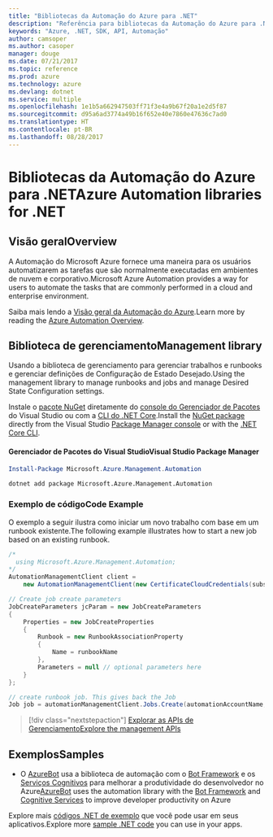 ```yaml
---
title: "Bibliotecas da Automação do Azure para .NET"
description: "Referência para bibliotecas da Automação do Azure para .NET"
keywords: "Azure, .NET, SDK, API, Automação"
author: camsoper
ms.author: casoper
manager: douge
ms.date: 07/21/2017
ms.topic: reference
ms.prod: azure
ms.technology: azure
ms.devlang: dotnet
ms.service: multiple
ms.openlocfilehash: 1e1b5a662947503ff71f3e4a9b67f20a1e2d5f87
ms.sourcegitcommit: d95a6ad3774a49b16f652e40e7860e47636c7ad0
ms.translationtype: HT
ms.contentlocale: pt-BR
ms.lasthandoff: 08/28/2017
---
```

# <a name="azure-automation-libraries-for-net"></a><span data-ttu-id="44a76-104">Bibliotecas da Automação do Azure para .NET</span><span class="sxs-lookup"><span data-stu-id="44a76-104">Azure Automation libraries for .NET</span></span>

## <a name="overview"></a><span data-ttu-id="44a76-105">Visão geral</span><span class="sxs-lookup"><span data-stu-id="44a76-105">Overview</span></span>

<span data-ttu-id="44a76-106">A Automação do Microsoft Azure fornece uma maneira para os usuários automatizarem as tarefas que são normalmente executadas em ambientes de nuvem e corporativo.</span><span class="sxs-lookup"><span data-stu-id="44a76-106">Microsoft Azure Automation provides a way for users to automate the tasks that are commonly performed in a cloud and enterprise environment.</span></span> 

<span data-ttu-id="44a76-107">Saiba mais lendo a [Visão geral da Automação do Azure](/azure/automation/automation-intro).</span><span class="sxs-lookup"><span data-stu-id="44a76-107">Learn more by reading the [Azure Automation Overview](/azure/automation/automation-intro).</span></span>

## <a name="management-library"></a><span data-ttu-id="44a76-108">Biblioteca de gerenciamento</span><span class="sxs-lookup"><span data-stu-id="44a76-108">Management library</span></span>

<span data-ttu-id="44a76-109">Usando a biblioteca de gerenciamento para gerenciar trabalhos e runbooks e gerenciar definições de Configuração de Estado Desejado.</span><span class="sxs-lookup"><span data-stu-id="44a76-109">Using the management library to manage runbooks and jobs and manage Desired State Configuration settings.</span></span>

<span data-ttu-id="44a76-110">Instale o [pacote NuGet](https://www.nuget.org/packages/Microsoft.Azure.Management.Automation) diretamente do [console do Gerenciador de Pacotes][PackageManager] do Visual Studio ou com a [CLI do .NET Core][DotNetCLI].</span><span class="sxs-lookup"><span data-stu-id="44a76-110">Install the [NuGet package](https://www.nuget.org/packages/Microsoft.Azure.Management.Automation) directly from the Visual Studio [Package Manager console][PackageManager] or with the [.NET Core CLI][DotNetCLI].</span></span>

#### <a name="visual-studio-package-manager"></a><span data-ttu-id="44a76-111">Gerenciador de Pacotes do Visual Studio</span><span class="sxs-lookup"><span data-stu-id="44a76-111">Visual Studio Package Manager</span></span>

```powershell
Install-Package Microsoft.Azure.Management.Automation
```

```bash
dotnet add package Microsoft.Azure.Management.Automation
```

### <a name="code-example"></a><span data-ttu-id="44a76-112">Exemplo de código</span><span class="sxs-lookup"><span data-stu-id="44a76-112">Code Example</span></span>

<span data-ttu-id="44a76-113">O exemplo a seguir ilustra como iniciar um novo trabalho com base em um runbook existente.</span><span class="sxs-lookup"><span data-stu-id="44a76-113">The following example illustrates how to start a new job based on an existing runbook.</span></span>

```csharp
/*
  using Microsoft.Azure.Management.Automation;
*/
AutomationManagementClient client =
    new AutomationManagementClient(new CertificateCloudCredentials(subscriptionId, cert));

// Create job create parameters
JobCreateParameters jcParam = new JobCreateParameters
{
    Properties = new JobCreateProperties
    {
        Runbook = new RunbookAssociationProperty
        {
            Name = runbookName
        },
        Parameters = null // optional parameters here
    }
};

// create runbook job. This gives back the Job
Job job = automationManagementClient.Jobs.Create(automationAccountName, jcParam).Job;
```

> [!div class="nextstepaction"]
> [<span data-ttu-id="44a76-114">Explorar as APIs de Gerenciamento</span><span class="sxs-lookup"><span data-stu-id="44a76-114">Explore the management APIs</span></span>](/dotnet/api/overview/azure/automation/management)

## <a name="samples"></a><span data-ttu-id="44a76-115">Exemplos</span><span class="sxs-lookup"><span data-stu-id="44a76-115">Samples</span></span>

* <span data-ttu-id="44a76-116">O [AzureBot](https://github.com/Microsoft/AzureBot) usa a biblioteca de automação com o [Bot Framework](https://docs.microsoft.com/bot-framework/) e os [Serviços Cognitivos](/cognitive-services) para melhorar a produtividade do desenvolvedor no Azure</span><span class="sxs-lookup"><span data-stu-id="44a76-116">[AzureBot](https://github.com/Microsoft/AzureBot) uses the automation library with the [Bot Framework](https://docs.microsoft.com/bot-framework/) and [Cognitive Services](/cognitive-services) to improve developer productivity on Azure</span></span>

<span data-ttu-id="44a76-117">Explore mais [códigos .NET de exemplo](https://azure.microsoft.com/resources/samples/?platform=dotnet) que você pode usar em seus aplicativos.</span><span class="sxs-lookup"><span data-stu-id="44a76-117">Explore more [sample .NET code](https://azure.microsoft.com/resources/samples/?platform=dotnet) you can use in your apps.</span></span>

[PackageManager]: https://docs.microsoft.com/nuget/tools/package-manager-console
[DotNetCLI]: https://docs.microsoft.com/dotnet/core/tools/dotnet-add-package
